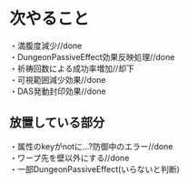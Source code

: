 # 次やること
・満腹度減少//done  
・DungeonPassiveEffect効果反映処理//done  
・祈祷回数による成功率増加//却下  
・可視範囲減少効果//done  
・DAS発動封印効果//done  

## 放置している部分
・属性のkeyがnotに...?防御中のエラー//done  
・ワープ先を壁以外にする//done  
・一部DungeonPassiveEffect(いらないと判断)  
